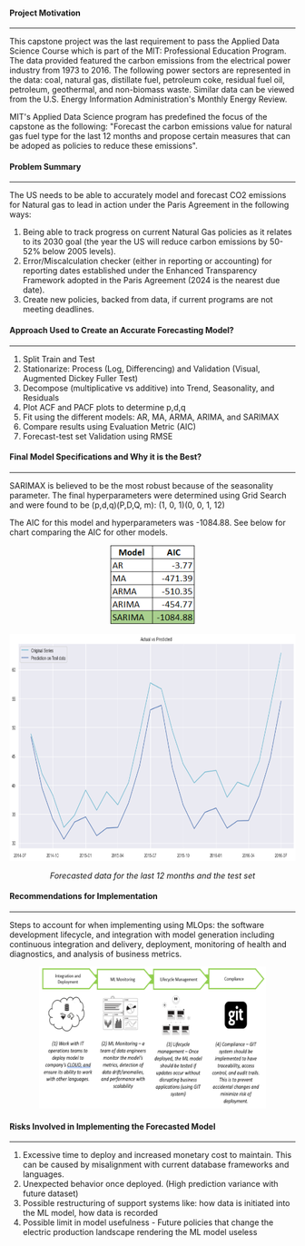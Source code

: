 #### Project Motivation
___
This capstone project was the last requirement to pass the Applied Data Science Course which is part of the MIT: Professional Education Program. The data provided featured the carbon emissions from the electrical power industry from 1973 to 2016. The following power sectors are represented in the data: coal, natural gas, distillate fuel, petroleum coke, residual fuel oil, petroleum, geothermal, and non-biomass waste. Similar data can be viewed from the U.S. Energy Information Administration's Monthly Energy Review.

MIT's Applied Data Science program has predefined the focus of the capstone as the following:
"Forecast the carbon emissions value for natural gas fuel type for the last 12 months and propose certain measures that can be adoped as policies to reduce these emissions".

#### Problem Summary
___
The US needs to be able to accurately model and forecast CO2 emissions for Natural gas to lead in action under the Paris Agreement in the following ways:
1. Being able to track progress on current Natural Gas policies as it relates to its 2030 goal (the year the US will reduce carbon emissions by 50-52% below 2005 levels). 
2. Error/Miscalculation checker (either in reporting or accounting) for reporting dates established under the Enhanced Transparency Framework adopted in the Paris Agreement (2024 is the nearest due date).
3. Create new policies, backed from data, if current programs are not meeting deadlines.

#### Approach Used to Create an Accurate Forecasting Model?
___
1. Split Train and Test
2. Stationarize: Process (Log, Differencing) and Validation (Visual, Augmented Dickey Fuller Test)
3. Decompose (multiplicative vs additive) into Trend, Seasonality, and Residuals
4. Plot ACF and PACF plots to determine p,d,q
5. Fit using the different models: AR, MA, ARMA, ARIMA, and SARIMAX
6. Compare results using Evaluation Metric (AIC)
7. Forecast-test set Validation using RMSE

#### Final Model Specifications and Why it is the Best?
___
SARIMAX is believed to be the most robust because of the seasonality parameter. The final hyperparameters were determined using Grid Search and were found to be (p,d,q)(P,D,Q, m): (1, 0, 1)(0, 0, 1, 12)

The AIC for this model and hyperparameters was -1084.88. See below for chart comparing the AIC for other models.

<p align="center">
<img src="https://github.com/Kyle-f-r/Time-Series-Carbon-Emission-Forecasting/blob/master/images/Model_AIC_table.png?raw=true" width="150" height="140" />
</p>
<p align="center">
    <em></em>
</p>

<p align="center">
<img src="https://github.com/Kyle-f-r/Time-Series-Carbon-Emission-Forecasting/blob/master/images/Test_Forecast.png?raw=true" width="570" height="400" />
</p>
<p align="center">
    <em>Forecasted data for the last 12 months and the test set</em>
</p>

#### Recommendations for Implementation
___
Steps to account for when implementing using MLOps:  the software development lifecycle, and integration with model generation including continuous integration and delivery, deployment, monitoring of health and diagnostics, and analysis of business metrics.
<p align="center">
<img src="https://github.com/Kyle-f-r/Time-Series-Carbon-Emission-Forecasting/blob/master/images/Implementation_flowchart.png?raw=true" width="400" height="250" />
</p>
<p align="center">
    <em></em>
</p>


#### Risks Involved in Implementing the Forecasted Model
___
1. Excessive time to deploy and increased monetary cost to maintain. This can be caused by misalignment with current database frameworks and languages.
2. Unexpected behavior once deployed. (High prediction variance with future dataset)
3. Possible restructuring of support systems like: how data is initiated into the ML model, how data is recorded
4. Possible limit in model usefulness - Future policies that change the electric production landscape rendering the ML model useless